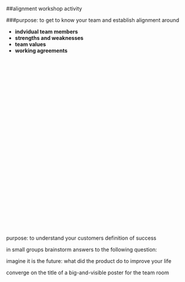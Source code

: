 <!-- .slide: data-background="resources/footer.svg" data-background-size="contain" data-background-position="bottom"  -->

##alignment workshop activity

###purpose: to get to know your team and establish alignment around

* **indvidual team members**   <!-- .element: class="fragment"; style="color:maroon" -->
* **strengths and weaknesses**   <!-- .element: class="fragment"; style="color:maroon" -->
* **team values**   <!-- .element: class="fragment"; style="color:maroon" -->
* **working agreements**   <!-- .element: class="fragment"; style="color:maroon" -->



<br/>
<br/>
<br/>
<br/>
<br/>
<br/>
<br/>
<br/>
<br/>
<br/>
<br/>
<br/>
<br/>
<br/>
<br/>
<br/>
<br/>
<br/>
<br/>
<br/>
<br/>
<br/>
<br/>
<br/>
<br/>
<br/>
<br/>
<aside class="notes">
  <p>
    purpose: to understand your customers definition of success
  </p>
  <p>
    in small groups brainstorm answers to the following question:
  </p>
  <p>
    imagine it is the future: what did the product do to improve your life
  </p>
  <p>
    converge on the title of a big-and-visible poster for the team room
  </p>
</aside>
